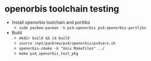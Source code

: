 # openorbis toolchain testing

- Install openorbis toolchain and portlibs
  - `sudo pacbew-pacman -S ps4-openorbis ps4-openorbis-portlibs`
- Build
    - `mkdir build && cd build`
    - `source /opt/pacbrew/ps4/openorbis/ps4vars.sh`
    - `openorbis-cmake -G "Unix Makefiles" ../`
    - `make ps4_openorbis_test_pkg`
